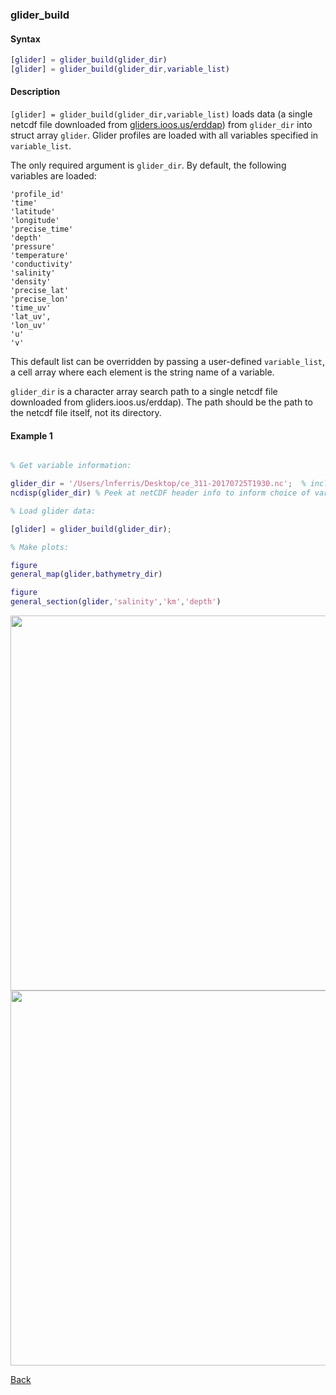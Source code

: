 ### glider_build

#### Syntax

```Matlab
[glider] = glider_build(glider_dir)
[glider] = glider_build(glider_dir,variable_list)
```
#### Description

``[glider] = glider_build(glider_dir,variable_list)`` loads data (a single netcdf file downloaded from [gliders.ioos.us/erddap](https://gliders.ioos.us/erddap/index.html)) from ``glider_dir`` into struct array ``glider``. Glider profiles are loaded with all variables specified in ``variable_list``. 

The only required argument is ``glider_dir``. By default, the following variables are loaded:
```
'profile_id'
'time'
'latitude'
'longitude'
'precise_time'
'depth'
'pressure'
'temperature'
'conductivity'
'salinity'
'density'
'precise_lat'
'precise_lon'
'time_uv'
'lat_uv',
'lon_uv'
'u'
'v' 
```

This default list can be overridden by passing a user-defined ``variable_list``, a cell array where each element is the string name of a variable. 

``glider_dir`` is a character array search path to a single netcdf file downloaded from gliders.ioos.us/erddap). The path should be the path to the netcdf file itself, not its directory. 

#### Example 1


```Matlab

% Get variable information:

glider_dir = '/Users/lnferris/Desktop/ce_311-20170725T1930.nc';  % included
ncdisp(glider_dir) % Peek at netCDF header info to inform choice of variable_list.

% Load glider data:

[glider] = glider_build(glider_dir); 

% Make plots:

figure
general_map(glider,bathymetry_dir)

figure
general_section(glider,'salinity','km','depth')

```
<img src="https://user-images.githubusercontent.com/24570061/94057510-b66d3000-fdad-11ea-8261-c2dddbf72439.png" width="600">
<img src="https://user-images.githubusercontent.com/24570061/94057516-b79e5d00-fdad-11ea-85e0-3e274feff845.png" width="600">

[Back](https://github.com/lnferris/ocean_data_tools#building-uniform-structs-from-data-sources-1)

